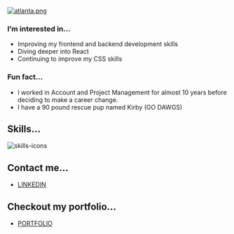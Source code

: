 [![atlanta.png](https://i.postimg.cc/jjVvqDXK/atlanta.png)](https://postimg.cc/G4QvqhVS)

### I’m interested in...
- Improving my frontend and backend development skills
- Diving deeper into React
- Continuing to improve my CSS skills

### Fun fact...
- I worked in Account and Project Management for almost 10 years before deciding to make a career change.
- I have a 90 pound rescue pup named Kirby (GO DAWGS)

## Skills...
![skills-icons](https://user-images.githubusercontent.com/94554882/157689531-9c2d11ec-c060-4721-a82e-7e4dd904c696.jpg)

## Contact me...
- [LINKEDIN](https://www.linkedin.com/in/nicole-k-baird/)

## Checkout my portfolio... 
- [PORTFOLIO](https://www.nicolebaird.com/about-me/)


